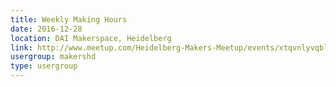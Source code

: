```yaml
---
title: Weekly Making Hours
date: 2016-12-28
location: DAI Makerspace, Heidelberg
link: http://www.meetup.com/Heidelberg-Makers-Meetup/events/xtqvnlyvqblc/
usergroup: makershd
type: usergroup
---
```

